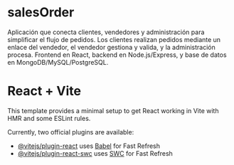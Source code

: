 # salesOrder
Aplicación que conecta clientes, vendedores y administración para simplificar el flujo de pedidos. Los clientes realizan pedidos mediante un enlace del vendedor, el vendedor gestiona y valida, y la administración procesa. Frontend en React, backend en Node.js/Express, y base de datos en MongoDB/MySQL/PostgreSQL.

# React + Vite

This template provides a minimal setup to get React working in Vite with HMR and some ESLint rules.

Currently, two official plugins are available:

- [@vitejs/plugin-react](https://github.com/vitejs/vite-plugin-react/blob/main/packages/plugin-react/README.md) uses [Babel](https://babeljs.io/) for Fast Refresh
- [@vitejs/plugin-react-swc](https://github.com/vitejs/vite-plugin-react-swc) uses [SWC](https://swc.rs/) for Fast Refresh
